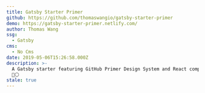 ```yaml
---
title: Gatsby Starter Primer
github: https://github.com/thomaswangio/gatsby-starter-primer
demo: https://gatsby-starter-primer.netlify.com/
author: Thomas Wang
ssg:
  - Gatsby
cms:
  - No Cms
date: 2019-05-06T15:26:58.000Z
description: >-
  A Gatsby starter featuring GitHub Primer Design System and React components
  🐙⚪️
stale: true
---
```


